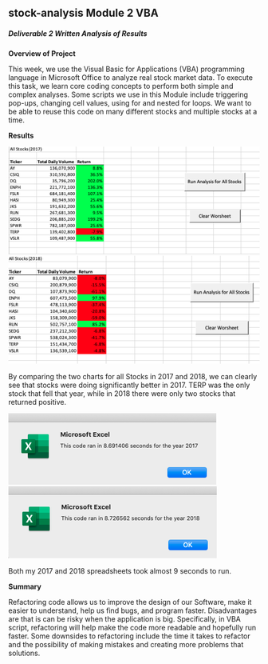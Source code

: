 ## stock-analysis Module 2 VBA

##### Deliverable 2 Written Analysis of Results

**Overview of Project**

This week, we use the Visual Basic for Applications (VBA) programming language in Microsoft Office to analyze real stock market data. To execute this task, we learn core coding concepts to perform both simple and complex analyses. Some scripts we use in this Module include triggering pop-ups, changing cell values, using for and nested for loops. We want to be able to reuse this code on many different stocks and multiple stocks at a time.

**Results**
 
 ![2017analysis](2017analysis.png)
 ![2018analysis](2018analysis.png)

By comparing the two charts for all Stocks in 2017 and 2018, we can clearly see that stocks  were doing significantly better in 2017. TERP was the only stock that fell that year, while in 2018 there were only two stocks that returned positive. 
 
  ![2017runtime](VBA_Challenge_2017.png)
  ![2018runtime](VBA_Challenge_2018.png)

Both my 2017 and 2018 spreadsheets took almost 9 seconds to run.

**Summary**

Refactoring code allows us to improve the design of our Software, make it easier to understand, help us find bugs, and program faster. Disadvantages are that is can be risky when the application is big. Specifically, in VBA script, refactoring will help make the code more readable and hopefully run faster. Some downsides to refactoring include the time it takes to refactor and the possibility of making mistakes and creating more problems that solutions.

